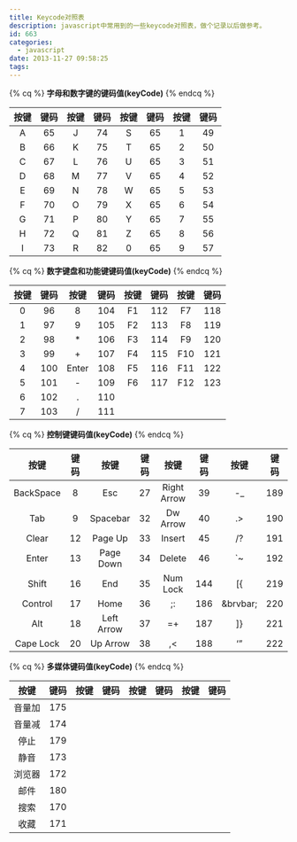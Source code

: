 ```yaml
---
title: Keycode对照表
description: javascript中常用到的一些keycode对照表，做个记录以后做参考。
id: 663
categories:
  - javascript
date: 2013-11-27 09:58:25
tags:
---
```

{% cq %} **字母和数字键的键码值(keyCode)** {% endcq %}

|  按键  |  键码  |  按键  |  键码 |  按键  |  键码  |  按键  |  键码  | 
| :----: | :----: | :----: | :----:| :----: | :----: | :----: | :----: |
|   A    |  65    |   J    |  74   |    S   |   65   |    1   |   49   |
|   B    |  66    |   K    |  75   |    T   |   65   |    2   |   50   |  
|   C    |  67    |   L    |  76   |    U   |   65   |    3   |   51   |  
|   D    |  68    |   M    |  77   |    V   |   65   |    4   |   52   |  
|   E    |  69    |   N    |  78   |    W   |   65   |    5   |   53   |  
|   F    |  70    |   O    |  79   |    X   |   65   |    6   |   54   |  
|   G    |  71    |   P    |  80   |    Y   |   65   |    7   |   55   |  
|   H    |  72    |   Q    |  81   |    Z   |   65   |    8   |   56   |  
|   I    |  73    |   R    |  82   |    0   |   65   |    9   |   57   |      


{% cq %} **数字键盘和功能键键码值(keyCode)** {% endcq %}

|  按键  |  键码  |  按键  |  键码 |  按键  |  键码  |  按键  |  键码  | 
| :----: | :----: | :----: | :----:| :----: | :----: | :----: | :----: |
|   0    |  96	  |   8    |  104  |    F1  |   112  |   F7	  |   118  |
|   1    |  97	  |   9    |  105  |    F2  |   113  |   F8	  |   119  |  
|   2    |  98	  |   *    |  106  |    F3  |   114  |   F9	  |   120  |  
|   3    |  99	  |   +    |  107  |    F4  |   115  |   F10  |   121  |  
|   4    |  100   | Enter  |  108  |    F5  |   116  |   F11  |   122  |  
|   5    |  101   |   -    |  109  |    F6  |   117  |   F12  |   123  |  
|   6    |  102   |   .    |  110  |        |        |        |        |  
|   7    |  103   |   /    |  111  |        |        |        |        |  


{% cq %} **控制键键码值(keyCode)** {% endcq %}	


|      按键     |  键码  |     按键     |  键码 |       按键      |  键码   |  按键   |  键码   | 
|     :----:    | :----: |    :----:    | :----:|      :----:     | :----:  | :----:  | :----:  |
|   BackSpace   |  8     | Esc	        |  27   |    Right Arrow  |   39	|    -_   |   189   |
|   Tab	        |  9     | Spacebar	    |  32   |    Dw Arrow	  |   40	|    .>   |   190   |  
|   Clear	    |  12    | Page Up    	|  33   |    Insert	      |   45    |    /?   |   191   |  
|   Enter	    |  13    | Page Down	|  34   |    Delete	      |   46    |    `~   |   192   |  
|   Shift	    |  16    | End	        |  35   |    Num Lock	  |   144   |    [{   |   219   |  
|   Control     |  17    | Home	        |  36   |    ;:	          |   186   | \&brvbar; |   220   |  
|   Alt	        |  18    | Left Arrow	|  37   |    =+	          |   187   |    ]}   |   221   |  
|   Cape Lock   |  20    | Up Arrow	    |  38   |    ,<	          |   188   |    ‘”   |   222   |  



{% cq %} **多媒体键码值(keyCode)** {% endcq %}

|    按键   |  键码  |  按键  |  键码 |  按键  |  键码  |  按键  |  键码  | 
|   :----:  | :----: | :----: | :----:| :----: | :----: | :----: | :----: |
|   音量加	|  175   |        |       |        |        |        |        |
|   音量减	|  174   |        |       |        |        |        |        |  
|   停止	|  179   |        |       |        |        |        |        |  
|   静音	|  173   |        |       |        |        |        |        |  
|   浏览器	|  172   |        |       |        |        |        |        |  
|   邮件	|  180   |        |       |        |        |        |        |  
|   搜索	|  170   |        |       |        |        |        |        |  
|   收藏	|  171   |        |       |        |        |        |        |  

